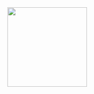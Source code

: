 
<div>
  <img height="180em" src="https://github-readme-stats.vercel.app/api?username=ipedroavelino&theme=midnight-         purple&show_icons=true&include_all_commits=true&count_private=true">
</div>
